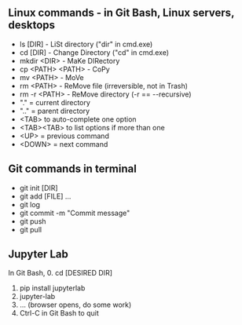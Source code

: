 ## Linux commands - in Git Bash, Linux servers, desktops
- ls [DIR]         - LiSt directory    ("dir" in cmd.exe)
- cd [DIR]         - Change Directory  ("cd"  in cmd.exe)
- mkdir \<DIR> - MaKe DIRectory
- cp \<PATH> \<PATH> - CoPy
- mv \<PATH>        - MoVe
- rm \<PATH>        - ReMove file      (irreversible, not in Trash)
- rm -r \<PATH>     - ReMove directory (-r == --recursive)
- "." = current directory
- ".." = parent directory
- \<TAB> to auto-complete one option
- \<TAB>\<TAB> to list options if more than one
- \<UP> = previous command
- \<DOWN> = next command

## Git commands in terminal
- git init [DIR]
- git add [FILE] ...
- git log
- git commit -m "Commit message"
- git push
- git pull

## Jupyter Lab
In Git Bash,
0. cd [DESIRED DIR]
1. pip install jupyterlab
2. jupyter-lab
3. ... (browser opens, do some work)
4. Ctrl-C in Git Bash to quit

